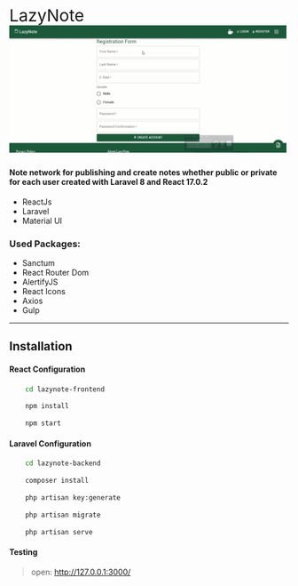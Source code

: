 
<span style="font-size:30px;"> LazyNote<span/>
<br/>
<img src="Preview.gif" width="500"/>

#### Note network for publishing and create notes whether public or private for each user created with Laravel 8 and React 17.0.2

- ReactJs 
- Laravel 
- Material UI <br/>

### Used Packages:
- Sanctum
- React Router Dom
- AlertifyJS
- React Icons
- Axios
- Gulp
<hr/>

## Installation

#### React Configuration

```sh
    cd lazynote-frontend
```

```sh
    npm install
```

```sh
    npm start
```

#### Laravel Configuration

```sh
    cd lazynote-backend
```

```sh
    composer install
```

```sh
    php artisan key:generate
```

```sh
    php artisan migrate
```

```sh
    php artisan serve
```

#### Testing

> open: http://127.0.0.1:3000/